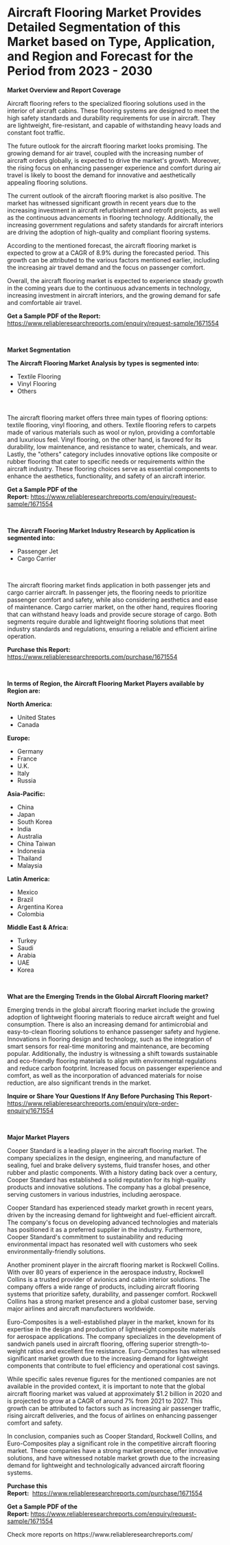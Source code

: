 <p><h1>Aircraft Flooring Market Provides Detailed Segmentation of this Market based on Type, Application, and Region and Forecast for the Period from 2023 - 2030</h1></p><p><strong>Market Overview and Report Coverage</strong></p>
<p><p>Aircraft flooring refers to the specialized flooring solutions used in the interior of aircraft cabins. These flooring systems are designed to meet the high safety standards and durability requirements for use in aircraft. They are lightweight, fire-resistant, and capable of withstanding heavy loads and constant foot traffic.</p><p>The future outlook for the aircraft flooring market looks promising. The growing demand for air travel, coupled with the increasing number of aircraft orders globally, is expected to drive the market's growth. Moreover, the rising focus on enhancing passenger experience and comfort during air travel is likely to boost the demand for innovative and aesthetically appealing flooring solutions.</p><p>The current outlook of the aircraft flooring market is also positive. The market has witnessed significant growth in recent years due to the increasing investment in aircraft refurbishment and retrofit projects, as well as the continuous advancements in flooring technology. Additionally, the increasing government regulations and safety standards for aircraft interiors are driving the adoption of high-quality and compliant flooring systems.</p><p>According to the mentioned forecast, the aircraft flooring market is expected to grow at a CAGR of 8.9% during the forecasted period. This growth can be attributed to the various factors mentioned earlier, including the increasing air travel demand and the focus on passenger comfort.</p><p>Overall, the aircraft flooring market is expected to experience steady growth in the coming years due to the continuous advancements in technology, increasing investment in aircraft interiors, and the growing demand for safe and comfortable air travel.</p></p>
<p><strong>Get a Sample PDF of the Report:</strong> <a href="https://www.reliableresearchreports.com/enquiry/request-sample/1671554">https://www.reliableresearchreports.com/enquiry/request-sample/1671554</a></p>
<p>&nbsp;</p>
<p><strong>Market Segmentation</strong></p>
<p><strong>The Aircraft Flooring Market Analysis by types is segmented into:</strong></p>
<p><ul><li>Textile Flooring</li><li>Vinyl Flooring</li><li>Others</li></ul></p>
<p>&nbsp;</p>
<p><p>The aircraft flooring market offers three main types of flooring options: textile flooring, vinyl flooring, and others. Textile flooring refers to carpets made of various materials such as wool or nylon, providing a comfortable and luxurious feel. Vinyl flooring, on the other hand, is favored for its durability, low maintenance, and resistance to water, chemicals, and wear. Lastly, the "others" category includes innovative options like composite or rubber flooring that cater to specific needs or requirements within the aircraft industry. These flooring choices serve as essential components to enhance the aesthetics, functionality, and safety of an aircraft interior.</p></p>
<p><strong>Get a Sample PDF of the Report:</strong>&nbsp;<a href="https://www.reliableresearchreports.com/enquiry/request-sample/1671554">https://www.reliableresearchreports.com/enquiry/request-sample/1671554</a></p>
<p>&nbsp;</p>
<p><strong>The Aircraft Flooring Market Industry Research by Application is segmented into:</strong></p>
<p><ul><li>Passenger Jet</li><li>Cargo Carrier</li></ul></p>
<p>&nbsp;</p>
<p><p>The aircraft flooring market finds application in both passenger jets and cargo carrier aircraft. In passenger jets, the flooring needs to prioritize passenger comfort and safety, while also considering aesthetics and ease of maintenance. Cargo carrier market, on the other hand, requires flooring that can withstand heavy loads and provide secure storage of cargo. Both segments require durable and lightweight flooring solutions that meet industry standards and regulations, ensuring a reliable and efficient airline operation.</p></p>
<p><strong>Purchase this Report:</strong>&nbsp; <a href="https://www.reliableresearchreports.com/purchase/1671554">https://www.reliableresearchreports.com/purchase/1671554</a></p>
<p>&nbsp;</p>
<p><strong>In terms of Region, the Aircraft Flooring Market Players available by Region are:</strong></p>
<p>
    <p> <strong> North America: </strong>
        <ul>
            <li>United States</li>
            <li>Canada</li>
        </ul>
        </p> 
    <p> <strong> Europe: </strong>
        <ul>
            <li>Germany</li>
            <li>France</li>
            <li>U.K.</li>
            <li>Italy</li>
            <li>Russia</li>
        </ul>
        </p> 
    <p> <strong> Asia-Pacific: </strong>
        <ul>
            <li>China</li>
            <li>Japan</li>
            <li>South Korea</li>
            <li>India</li>
            <li>Australia</li>
            <li>China Taiwan</li>
            <li>Indonesia</li>
            <li>Thailand</li>
            <li>Malaysia</li>
        </ul>
        </p> 
    <p> <strong> Latin America: </strong>
        <ul>
            <li>Mexico</li>
            <li>Brazil</li>
            <li>Argentina Korea</li>
            <li>Colombia</li>
        </ul>
        </p> 
    <p> <strong> Middle East & Africa: </strong>
        <ul>
            <li>Turkey</li>
            <li>Saudi</li>
            <li>Arabia</li>
            <li>UAE</li>
            <li>Korea</li>
        </ul>
    </p>
    </p>
<p>&nbsp;</p>
<p><strong>What are the Emerging Trends in the Global Aircraft Flooring market?</strong></p>
<p><p>Emerging trends in the global aircraft flooring market include the growing adoption of lightweight flooring materials to reduce aircraft weight and fuel consumption. There is also an increasing demand for antimicrobial and easy-to-clean flooring solutions to enhance passenger safety and hygiene. Innovations in flooring design and technology, such as the integration of smart sensors for real-time monitoring and maintenance, are becoming popular. Additionally, the industry is witnessing a shift towards sustainable and eco-friendly flooring materials to align with environmental regulations and reduce carbon footprint. Increased focus on passenger experience and comfort, as well as the incorporation of advanced materials for noise reduction, are also significant trends in the market.</p></p>
<p><strong>Inquire or Share Your Questions If Any Before Purchasing This Report</strong>- <a href="https://www.reliableresearchreports.com/enquiry/pre-order-enquiry/1671554">https://www.reliableresearchreports.com/enquiry/pre-order-enquiry/1671554</a></p>
<p>&nbsp;</p>
<p><strong>Major Market Players</strong></p>
<p><p>Cooper Standard is a leading player in the aircraft flooring market. The company specializes in the design, engineering, and manufacture of sealing, fuel and brake delivery systems, fluid transfer hoses, and other rubber and plastic components. With a history dating back over a century, Cooper Standard has established a solid reputation for its high-quality products and innovative solutions. The company has a global presence, serving customers in various industries, including aerospace.</p><p>Cooper Standard has experienced steady market growth in recent years, driven by the increasing demand for lightweight and fuel-efficient aircraft. The company's focus on developing advanced technologies and materials has positioned it as a preferred supplier in the industry. Furthermore, Cooper Standard's commitment to sustainability and reducing environmental impact has resonated well with customers who seek environmentally-friendly solutions.</p><p>Another prominent player in the aircraft flooring market is Rockwell Collins. With over 80 years of experience in the aerospace industry, Rockwell Collins is a trusted provider of avionics and cabin interior solutions. The company offers a wide range of products, including aircraft flooring systems that prioritize safety, durability, and passenger comfort. Rockwell Collins has a strong market presence and a global customer base, serving major airlines and aircraft manufacturers worldwide.</p><p>Euro-Composites is a well-established player in the market, known for its expertise in the design and production of lightweight composite materials for aerospace applications. The company specializes in the development of sandwich panels used in aircraft flooring, offering superior strength-to-weight ratios and excellent fire resistance. Euro-Composites has witnessed significant market growth due to the increasing demand for lightweight components that contribute to fuel efficiency and operational cost savings.</p><p>While specific sales revenue figures for the mentioned companies are not available in the provided context, it is important to note that the global aircraft flooring market was valued at approximately $1.2 billion in 2020 and is projected to grow at a CAGR of around 7% from 2021 to 2027. This growth can be attributed to factors such as increasing air passenger traffic, rising aircraft deliveries, and the focus of airlines on enhancing passenger comfort and safety.</p><p>In conclusion, companies such as Cooper Standard, Rockwell Collins, and Euro-Composites play a significant role in the competitive aircraft flooring market. These companies have a strong market presence, offer innovative solutions, and have witnessed notable market growth due to the increasing demand for lightweight and technologically advanced aircraft flooring systems.</p></p>
<p><strong>Purchase this Report:</strong>&nbsp;&nbsp;<a href="https://www.reliableresearchreports.com/purchase/1671554">https://www.reliableresearchreports.com/purchase/1671554</a></p>
<p></p>
<p><strong>Get a Sample PDF of the Report:</strong>&nbsp;<a href="https://www.reliableresearchreports.com/enquiry/request-sample/1671554">https://www.reliableresearchreports.com/enquiry/request-sample/1671554</a></p>
<p>Check more reports on https://www.reliableresearchreports.com/</p>